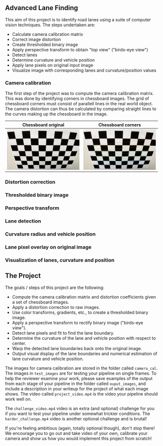 Advanced Lane Finding
---

This aim of this project is to identify road lanes using a suite of computer vision techniques.
The steps undertaken are:
* Calculate camera calibration matrix
* Correct image distortion
* Create thresholded binary image
* Apply perspective transform to obtain "top view" ("birds-eye view")
* Detect lanes
* Determine curvature and vehicle position
* Apply lane pixels on original input image
* Visualize image with corresponding lanes and curvature/position values


[//]: # (Image References)

[image1]: ./output_images/chessboard_original.jpg "Chessboard"
[image2]: ./output_images/chessboard_corners.jpg "Chessboard corners"


### Camera calibration
The first step of the project was to compute the camera calibration matrix. This was done by identifying corners in chessboard images. The grid of chessboard corners must consist of parallell lines in the real world object. The camera distortion can thus be calculated by comparing straight lines to the curves making up the chessboard in the image.

Chessboard original     | Chessboard corners
:----------------------:|:-------------------------:
![alt text][image1]     |  ![alt text][image2]

### Distortion correction

### Thresholded binary image

### Perspective transform

### Lane detection

### Curvature radius and vehicle position
 
### Lane pixel overlay on original image

### Visualization of lanes, curvature and position




The Project
---

The goals / steps of this project are the following:

* Compute the camera calibration matrix and distortion coefficients given a set of chessboard images.
* Apply a distortion correction to raw images.
* Use color transforms, gradients, etc., to create a thresholded binary image.
* Apply a perspective transform to rectify binary image ("birds-eye view").
* Detect lane pixels and fit to find the lane boundary.
* Determine the curvature of the lane and vehicle position with respect to center.
* Warp the detected lane boundaries back onto the original image.
* Output visual display of the lane boundaries and numerical estimation of lane curvature and vehicle position.

The images for camera calibration are stored in the folder called `camera_cal`.  The images in `test_images` are for testing your pipeline on single frames.  To help the reviewer examine your work, please save examples of the output from each stage of your pipeline in the folder called `ouput_images`, and include a description in your writeup for the project of what each image shows.    The video called `project_video.mp4` is the video your pipeline should work well on.  

The `challenge_video.mp4` video is an extra (and optional) challenge for you if you want to test your pipeline under somewhat trickier conditions.  The `harder_challenge.mp4` video is another optional challenge and is brutal!

If you're feeling ambitious (again, totally optional though), don't stop there!  We encourage you to go out and take video of your own, calibrate your camera and show us how you would implement this project from scratch!
